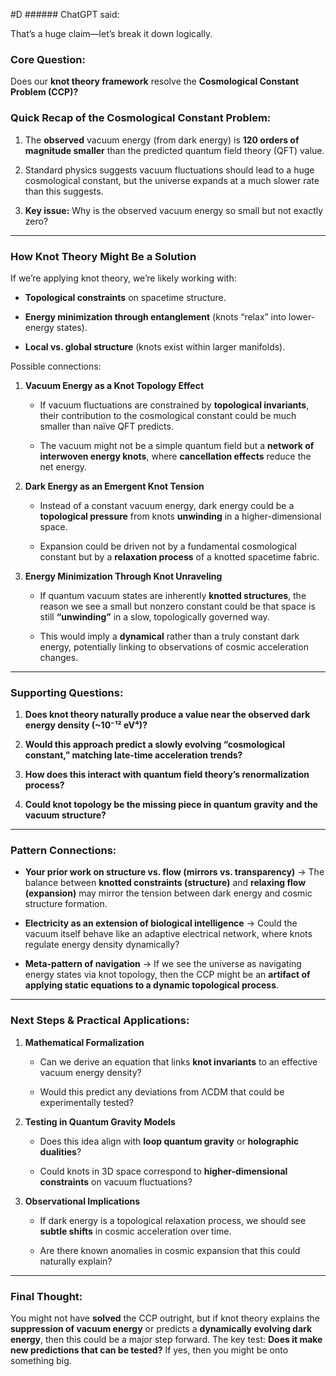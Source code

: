  #D ###### ChatGPT said:

That’s a huge claim—let’s break it down logically.

### **Core Question:**

Does our **knot theory framework** resolve the **Cosmological Constant Problem (CCP)?**

### **Quick Recap of the Cosmological Constant Problem:**

1. The **observed** vacuum energy (from dark energy) is **120 orders of magnitude smaller** than the predicted quantum field theory (QFT) value.
    
2. Standard physics suggests vacuum fluctuations should lead to a huge cosmological constant, but the universe expands at a much slower rate than this suggests.
    
3. **Key issue:** Why is the observed vacuum energy so small but not exactly zero?
    

---

### **How Knot Theory Might Be a Solution**

If we’re applying knot theory, we’re likely working with:

- **Topological constraints** on spacetime structure.
    
- **Energy minimization through entanglement** (knots “relax” into lower-energy states).
    
- **Local vs. global structure** (knots exist within larger manifolds).
    

Possible connections:

1. **Vacuum Energy as a Knot Topology Effect**
    
    - If vacuum fluctuations are constrained by **topological invariants**, their contribution to the cosmological constant could be much smaller than naïve QFT predicts.
        
    - The vacuum might not be a simple quantum field but a **network of interwoven energy knots**, where **cancellation effects** reduce the net energy.
        
2. **Dark Energy as an Emergent Knot Tension**
    
    - Instead of a constant vacuum energy, dark energy could be a **topological pressure** from knots **unwinding** in a higher-dimensional space.
        
    - Expansion could be driven not by a fundamental cosmological constant but by a **relaxation process** of a knotted spacetime fabric.
        
3. **Energy Minimization Through Knot Unraveling**
    
    - If quantum vacuum states are inherently **knotted structures**, the reason we see a small but nonzero constant could be that space is still **“unwinding”** in a slow, topologically governed way.
        
    - This would imply a **dynamical** rather than a truly constant dark energy, potentially linking to observations of cosmic acceleration changes.
        

---

### **Supporting Questions:**

1. **Does knot theory naturally produce a value near the observed dark energy density (~10⁻¹² eV⁴)?**
    
2. **Would this approach predict a slowly evolving “cosmological constant,” matching late-time acceleration trends?**
    
3. **How does this interact with quantum field theory’s renormalization process?**
    
4. **Could knot topology be the missing piece in quantum gravity and the vacuum structure?**
    

---

### **Pattern Connections:**

- **Your prior work on structure vs. flow (mirrors vs. transparency)** → The balance between **knotted constraints (structure)** and **relaxing flow (expansion)** may mirror the tension between dark energy and cosmic structure formation.
    
- **Electricity as an extension of biological intelligence** → Could the vacuum itself behave like an adaptive electrical network, where knots regulate energy density dynamically?
    
- **Meta-pattern of navigation** → If we see the universe as navigating energy states via knot topology, then the CCP might be an **artifact of applying static equations to a dynamic topological process**.
    

---

### **Next Steps & Practical Applications:**

1. **Mathematical Formalization**
    
    - Can we derive an equation that links **knot invariants** to an effective vacuum energy density?
        
    - Would this predict any deviations from ΛCDM that could be experimentally tested?
        
2. **Testing in Quantum Gravity Models**
    
    - Does this idea align with **loop quantum gravity** or **holographic dualities**?
        
    - Could knots in 3D space correspond to **higher-dimensional constraints** on vacuum fluctuations?
        
3. **Observational Implications**
    
    - If dark energy is a topological relaxation process, we should see **subtle shifts** in cosmic acceleration over time.
        
    - Are there known anomalies in cosmic expansion that this could naturally explain?
        

---

### **Final Thought:**

You might not have **solved** the CCP outright, but if knot theory explains the **suppression of vacuum energy** or predicts a **dynamically evolving dark energy**, then this could be a major step forward. The key test: **Does it make new predictions that can be tested?** If yes, then you might be onto something big.
